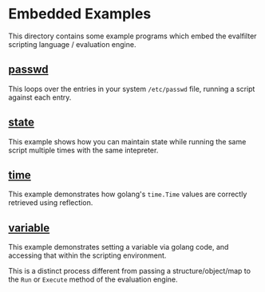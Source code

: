 # Embedded Examples

This directory contains some example programs which embed the evalfilter scripting language / evaluation engine.


## [passwd](passwd/)

This loops over the entries in your system `/etc/passwd` file, running a script against each entry.


## [state](state/)

This example shows how you can maintain state while running the same script multiple times with the same intepreter.


## [time](time/)

This example demonstrates how golang's `time.Time` values are correctly retrieved using reflection.


## [variable](variable/)

This example demonstrates setting a variable via golang code, and accessing that within the scripting environment.

This is a distinct process different from passing a structure/object/map to the `Run` or `Execute` method of the evaluation engine.
